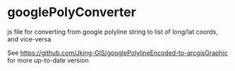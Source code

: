 # googlePolyConverter

js file for converting from google polyline string to list of long/lat coords, and vice-versa

See https://github.com/Jking-GIS/googlePolylineEncoded-to-arcgisGraphic for more up-to-date version
